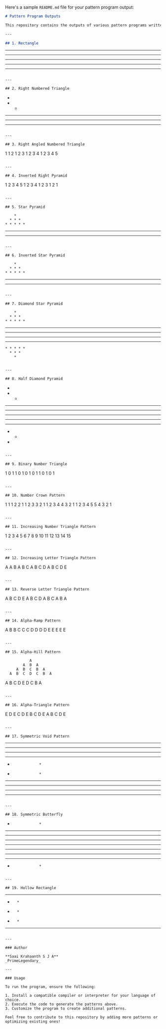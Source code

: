 Here's a sample `README.md` file for your pattern program output:

```markdown
# Pattern Program Outputs

This repository contains the outputs of various pattern programs written in Python, C++, or any other programming language. Below is the list of patterns and their corresponding outputs.

---

## 1. Rectangle
```
* * * * *
* * * * *
* * * * *
* * * * *
* * * * *
```

---

## 2. Right Numbered Triangle
```
*
* *
* * *
* * * *
* * * * *
```

---

## 3. Right Angled Numbered Triangle
```
1
1 2
1 2 3
1 2 3 4
1 2 3 4 5
```

---

## 4. Inverted Right Pyramid
```
1 2 3 4 5
1 2 3 4
1 2 3
1 2
1
```

---

## 5. Star Pyramid
```
        *
      * * *
    * * * * *
  * * * * * * *
* * * * * * * * *
```

---

## 6. Inverted Star Pyramid
```
        *
      * * *
    * * * * *
  * * * * * * *
* * * * * * * * *
```

---

## 7. Diamond Star Pyramid
```
        *
      * * *
    * * * * *
  * * * * * * *
* * * * * * * * *
* * * * * * * * *
  * * * * * * *
    * * * * *
      * * *
        *
```

---

## 8. Half Diamond Pyramid
```
*
* *
* * *
* * * *
* * * * *
* * * *
* * *
* *
*
```

---

## 9. Binary Number Triangle
```
1
0 1
1 0 1
0 1 0 1
1 0 1 0 1
```

---

## 10. Number Crown Pattern
```
1                 1
1 2             2 1
1 2 3         3 2 1
1 2 3 4     4 3 2 1
1 2 3 4 5 5 4 3 2 1
```

---

## 11. Increasing Number Triangle Pattern
```
1
2 3
4 5 6
7 8 9 10
11 12 13 14 15
```

---

## 12. Increasing Letter Triangle Pattern
```
A
A B
A B C
A B C D
A B C D E
```

---

## 13. Reverse Letter Triangle Pattern
```
A B C D E
A B C D
A B C
A B
A
```

---

## 14. Alpha-Ramp Pattern
```
A
B B
C C C
D D D D
E E E E E
```

---

## 15. Alpha-Hill Pattern
```
               A
            A  B  A
         A  B  C  B  A
      A  B  C  D  C  B  A
   A  B  C  D  E  D  C  B  A
```

---

## 16. Alpha-Triangle Pattern
```
E
D  E
C  D  E
B  C  D  E
A  B  C  D  E
```

---

## 17. Symmetric Void Pattern
```
* * * * * * * * * *
* * * *     * * * *
* * *         * * *
* *             * *
*                 *
*                 *
* *             * *
* * *         * * *
* * * *     * * * *
* * * * * * * * * *
```

---

## 18. Symmetric Butterfly
```
*                 *
* *             * *
* * *         * * *
* * * *     * * * *
* * * * * * * * * *
* * * *     * * * *
* * *         * * *
* *             * *
*                 *
```

---

## 19. Hollow Rectangle
```
* * * * *
*       *
*       *
*       *
* * * * *
```

---

### Author

**Saai Krahaanth S J A**  
_PrimeLegendary_

---

### Usage

To run the program, ensure the following:

1. Install a compatible compiler or interpreter for your language of choice.
2. Execute the code to generate the patterns above.
3. Customize the program to create additional patterns.

Feel free to contribute to this repository by adding more patterns or optimizing existing ones!
```